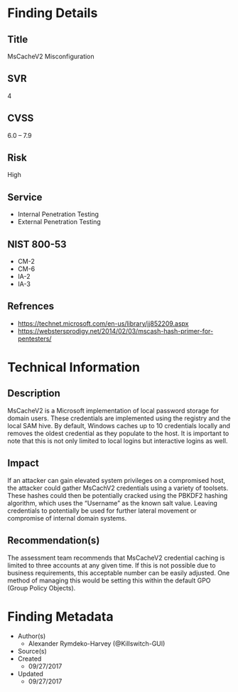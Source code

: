 
# Finding Details 

## Title
  MsCacheV2 Misconfiguration 
## SVR
  4
## CVSS
  6.0 – 7.9
## Risk
  High
## Service
  * Internal Penetration Testing
  * External Penetration Testing 
## NIST 800-53 
  * CM-2
  * CM-6
  * IA-2
  * IA-3
## Refrences
  * https://technet.microsoft.com/en-us/library/jj852209.aspx
  * https://webstersprodigy.net/2014/02/03/mscash-hash-primer-for-pentesters/
  
# Technical Information

## Description 
MsCacheV2 is a Microsoft implementation of local password storage for domain users. These credentials are implemented using the registry and the local SAM hive. By default, Windows caches up to 10 credentials locally and removes the oldest credential as they populate to the host. It is important to note that this is not only limited to local logins but interactive logins as well. 

## Impact
If an attacker can gain elevated system privileges on a compromised host, the attacker could gather MsCachV2 credentials using a variety of toolsets. These hashes could then be potentially cracked using the PBKDF2 hashing algorithm, which uses the “Username” as the known salt value. Leaving credentials to potentially be used for further lateral movement or compromise of internal domain systems.  

## Recommendation(s)
The assessment team recommends that MsCacheV2 credential caching is limited to three accounts at any given time. If this is not possible due to business requirements, this acceptable number can be easily adjusted. One method of managing this would be setting this within the default GPO (Group Policy Objects). 

# Finding Metadata
  * Author(s)
    * Alexander Rymdeko-Harvey (@Killswitch-GUI)
  * Source(s)
  * Created
    * 09/27/2017
  * Updated
    * 09/27/2017
